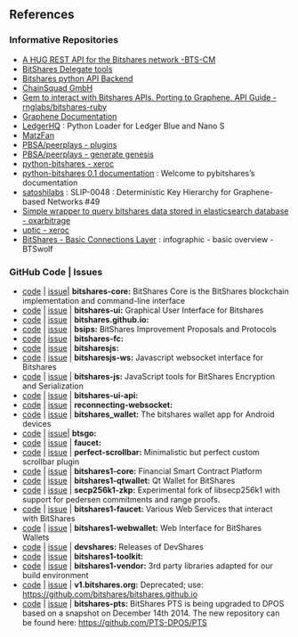 ## References

### Informative Repositories

- [A HUG REST API for the Bitshares network -BTS-CM](https://github.com/BTS-CM/Bitshares-HUG-REST-API) 
- [BitShares Delegate tools](https://github.com/wackou/bts_tools)
- [Bitshares python API Backend](https://github.com/oxarbitrage/bitshares-python-api-backend)
- [ChainSquad GmbH](https://github.com/chainsquad)
- [Gem to interact with Bitshares APIs. Porting to Graphene. API Guide - rnglabs/bitshares-ruby](https://github.com/rnglabs/bitshares-ruby)
- [Graphene Documentation](https://bitshares.org/doxygen/index.html)
- [LedgerHQ](https://github.com/LedgerHQ/blue-loader-python) : Python Loader for Ledger Blue and Nano S
- [MatzFan](https://github.com/MatzFan/bitshares-ruby)
- [PBSA/peerplays - plugins](https://github.com/PBSA/peerplays/tree/master/libraries/plugins/)
- [PBSA/peerplays - generate genesis](https://github.com/PBSA/peerplays/tree/master/libraries/plugins/generate_genesis)
- [python-bitshares - xeroc](https://github.com/xeroc/python-bitshares)
- [python-bitshares 0.1 documentation](http://docs.pybitshares.com/en/latest/) : Welcome to pybitshares’s documentation
- [satoshilabs](https://github.com/satoshilabs/slips/issues/49) : SLIP-0048 : Deterministic Key Hierarchy for Graphene-based Networks #49
- [Simple wrapper to query bitshares data stored in elasticsearch database - oxarbitrage](https://github.com/oxarbitrage/bitshares-es-wrapper)
- [uptic - xeroc](https://github.com/xeroc/uptick)
- [BitShares - Basic Connections Layer](https://steemit.com/bitshares/@btswolf/bitshares-basic-connections-layer) : infographic - basic overview - BTSwolf


### GitHub Code | Issues

* [code](https://github.com/bitshares/bitshares-core) | [issue](https://github.com/bitshares/bitshares-core/issues)| **bitshares-core:** BitShares Core is the BitShares blockchain implementation and command-line interface
* [code](https://github.com/bitshares/bitshares-ui) | [issue](https://github.com/bitshares/bitshares-ui/issues) | **bitshares-ui:** Graphical User Interface for Bitshares
* [code](https://github.com/bitshares/bitshares.github.io) | [issue](https://github.com/bitshares/bitshares.github.io/issues)  | **bitshares.github.io:**
* [code](https://github.com/bitshares/bsips) | [issue](https://github.com/bitshares/bsips/issues) |  **bsips:** BitShares Improvement Proposals and Protocols
* [code](https://github.com/bitshares/bitshares-fc) | [issue](https://github.com/bitshares/bitshares-fc/issues>) | **bitshares-fc:** 
* [code](https://github.com/bitshares/bitsharesjs) | [issue](https://github.com/bitshares/bitsharesjs/issues)  | **bitsharesjs:** 
* [code](https://github.com/bitshares/bitsharesjs-ws>) | [issue](https://github.com/bitshares/bitsharesjs-ws/issues) | **bitsharesjs-ws:** Javascript websocket interface for Bitshares  
* [code](https://github.com/bitshares/bitshares-js) | [issue](https://github.com/bitshares/bitshares-js/issues) | **bitshares-js:** JavaScript tools for BitShares Encryption and Serialization  
* [code](https://github.com/bitshares/bitshares-ui-api) | [issue](https://github.com/bitshares/bitshares-ui-api/issues) | **bitshares-ui-api:**   
* [code](https://github.com/bitshares/reconnecting-websocket) | [issue](https://github.com/bitshares/reconnecting-websocket/issues)  | **reconnecting-websocket:** 
* [code](https://github.com/bitshares/bitshares_wallet) | [issue](https://github.com/bitshares/bitshares_wallet/issues) | **bitshares_wallet:** The bitshares wallet app for Android devices
* [code](https://github.com/bitshares/btsgo) | [issue](https://github.com/bitshares/btsgo/issues)| **btsgo:** 
* [code](https://github.com/bitshares/faucet) | [issue](https://github.com/bitshares/faucet/issues) | **faucet:** 
* [code](https://github.com/bitshares/perfect-scrollbar) | [issue](https://github.com/bitshares/perfect-scrollbar/issues) | **perfect-scrollbar:** Minimalistic but perfect custom scrollbar plugin 
* [code](https://github.com/bitshares/bitshares1-core) | [issue](https://github.com/bitshares/bitshares1-core/issues) | **bitshares1-core:** Financial Smart Contract Platform  
* [code](https://github.com/bitshares/bitshares1-qtwallet) | [issue](https://github.com/bitshares/bitshares1-qtwallet/issues) |  **bitshares1-qtwallet:** Qt Wallet for BitShares 
* [code](https://github.com/bitshares/secp256k1-zkp) | [issue](https://github.com/bitshares/secp256k1-zkp/issues) | **secp256k1-zkp:** Experimental fork of libsecp256k1 with support for pedersen commitments and range proofs. 
* [code](https://github.com/bitshares/bitshares1-faucet) | [issue](https://github.com/bitshares/bitshares1-faucet/issues) | **bitshares1-faucet:** Various Web Services that interact with BitShares 
* [code](https://github.com/bitshares/bitshares1-webwallet) | [issue](https://github.com/bitshares/bitshares1-webwallet/issues)  | **bitshares1-webwallet:** Web Interface for BitShares Wallets 
* [code](https://github.com/bitshares/devshares) | [issue](https://github.com/bitshares/devshares/issues) | **devshares:** Releases of DevShares 
* [code](https://github.com/bitshares/bitshares1-toolkit) | [issue](https://github.com/bitshares/bitshares1-toolkit/issues) | **bitshares1-toolkit:** 
* [code](https://github.com/bitshares/bitshares1-vendor) | [issue](https://github.com/bitshares/bitshares1-vendor/issues) | **bitshares1-vendor:** 3rd party libraries adapted for our build environment 
* [code](https://github.com/bitshares/v1.bitshares.org) | [issue](https://github.com/bitshares/v1.bitshares.org/issues) | **v1.bitshares.org:** Deprecated; use: https://github.com/bitshares/bitshares.github.io
* [code](https://github.com/bitshares/bitshares-pts) | [issue](https://github.com/bitshares/bitshares-pts/issues) | **bitshares-pts:** BitShares PTS is being upgraded to DPOS based on a snapshot on December 14th 2014. The new repository can be found here: https://github.com/PTS-DPOS/PTS
	



